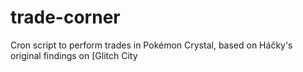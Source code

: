 # trade-corner

Cron script to perform trades in Pokémon Crystal, based on Háčky's original findings on [Glitch City